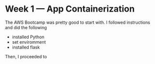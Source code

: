 # Week 1 — App Containerization

The AWS Bootcamp was pretty good to start with.
I followed instructions and did the following 
- installed Python
- set enviromment
- installed flask

Then, I proceeded to 
